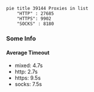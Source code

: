 
```mermaid
pie title 39144 Proxies in list
    "HTTP" : 27685
    "HTTPS": 9902
    "SOCKS" : 8180
```

### Some Info
#### Average Timeout

- mixed: 4.7s
- http: 2.7s
- https: 9.5s
- socks: 7.5s
